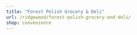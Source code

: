 ```yaml
---
title: "Forest Polish Grocery & Deli"
url: /ridgewood/forest-polish-grocery-and-deli/
shop: convenience
---
```

